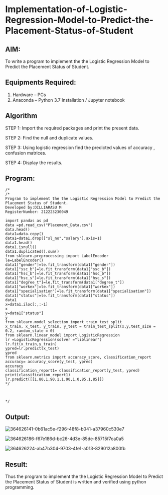 # Implementation-of-Logistic-Regression-Model-to-Predict-the-Placement-Status-of-Student

## AIM:
To write a program to implement the the Logistic Regression Model to Predict the Placement Status of Student.

## Equipments Required:
1. Hardware – PCs
2. Anaconda – Python 3.7 Installation / Jupyter notebook

## Algorithm

STEP 1:
Import the required packages and print the present data.

STEP 2:
Find the null and duplicate values.

STEP 3:
Using logistic regression find the predicted values of accuracy , confusion matrices.

STEP 4:
Display the results.

## Program:

```
/*
/*
Program to implement the the Logistic Regression Model to Predict the Placement Status of Student.
Developed by:DILLIARASU M
RegisterNumber: 212223230049

import pandas as pd
data =pd.read_csv("Placement_Data.csv")
data.head()
data1=data.copy()
data1=data1.drop(["sl_no","salary"],axis=1)
data1.head()
data1.isnull()
data1.duplicated().sum()
from sklearn.preprocessing import LabelEncoder
le=LabelEncoder()
data1["gender"]=le.fit_transform(data1["gender"])
data1["ssc_b"]=le.fit_transform(data1["ssc_b"])
data1["hsc_b"]=le.fit_transform(data1["hsc_b"])
data1["hsc_s"]=le.fit_transform(data1["hsc_s"])
data1["degree_t"]=le.fit_transform(data1["degree_t"])
data1["workex"]=le.fit_transform(data1["workex"])
data1["specialisation"]=le.fit_transform(data1["specialisation"])
data1["status"]=le.fit_transform(data1["status"])
data1
x=data1.iloc[:,:-1]
x
y=data1["status"]
y
from sklearn.model_selection import train_test_split
x_train, x_test, y_train, y_test = train_test_split(x,y,test_size = 0.2, random_state = 0)
from sklearn.linear_model import LogisticRegression
lr =LogisticRegression(solver ="liblinear")
lr.fit(x_train,y_train)
ypred=lr.predict(x_test)
ypred
from sklearn.metrics import accuracy_score, classification_report
accuracy= accuracy_score(y_test, ypred)
accuracy
classification_report1= classification_report(y_test, ypred)
print(classification_report1)
lr.predict([[1,80,1,90,1,1,90,1,0,85,1,85]])
*/



*/
```

## Output:
![364626141-0b61ac5e-f296-48f8-b041-a37960c530e7](https://github.com/user-attachments/assets/5a263516-a7e3-4b76-acf4-601c2c0c384d)

![364626186-f67e186d-bc26-4d3e-85de-85715f7ca0a5](https://github.com/user-attachments/assets/2830ab05-08d0-4e6d-8177-4af9902f8e32)

![364626224-ab47b304-9703-4fe1-a013-829012a800fb](https://github.com/user-attachments/assets/21f2496c-80cd-45c2-8b15-511e912974e4)


## Result:
Thus the program to implement the the Logistic Regression Model to Predict the Placement Status of Student is written and verified using python programming.
